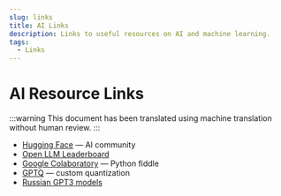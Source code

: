 ```yaml
---
slug: links
title: AI Links
description: Links to useful resources on AI and machine learning.
tags:
  - Links
---
```


# AI Resource Links

:::warning
This document has been translated using machine translation without human review.
:::

* [Hugging Face](https://huggingface.co/) — AI community
* [Open LLM Leaderboard](https://huggingface.co/spaces/open-llm-leaderboard/open_llm_leaderboard)
* [Google Colaboratory](https://colab.research.google.com/) — Python fiddle
* [GPTQ](https://github.com/IST-DASLab/gptq) — custom quantization
* [Russian GPT3 models](https://github.com/ai-forever/ru-gpts)
